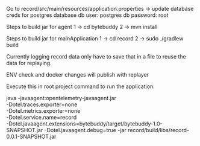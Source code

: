 Go to record/src/main/resources/application.properties -> update database creds for postgres database
db user: postgres
db password: root

Steps to build jar for agent
1 -> cd bytebuddy
2 -> mvn install

Steps to build jar for mainApplication
1 -> cd record
2 -> sudo ./gradlew build


Currently logging record data only have to save that in a file to reuse the data for replaying.

ENV check and docker changes will publish with replayer

Execute this in root project command to run the application:

java -javaagent:opentelemetry-javaagent.jar \
-Dotel.traces.exporter=none \
-Dotel.metrics.exporter=none \
-Dotel.service.name=record \
-Dotel.javaagent.extensions=bytebuddy/target/bytebuddy-1.0-SNAPSHOT.jar
-Dotel.javaagent.debug=true -jar record/build/libs/record-0.0.1-SNAPSHOT.jar

